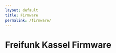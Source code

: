 ```yaml
---
layout: default
title: Firmware
permalink: /firmware/
---
```


# Freifunk Kassel Firmware


<div>
	<select id="channel" style="display:none">
	</select>
	<select id="model" style="display:none">
	</select>
	<img src="/img/loading.gif" id="loading" style="display:none">
	<div id="result" style="display:none">
		<a id="result_link"></a>
	</div>
	<script src="/js/firmware.js"></script>
</div>
